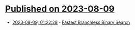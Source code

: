 # [Published on 2023-08-09](index.md)

* [2023-08-09, 01:22:28](https://lobste.rs/s/dsumhl/fastest_branchless_binary_search) - [Fastest Branchless Binary Search](https://mhdm.dev/posts/sb_lower_bound/)
